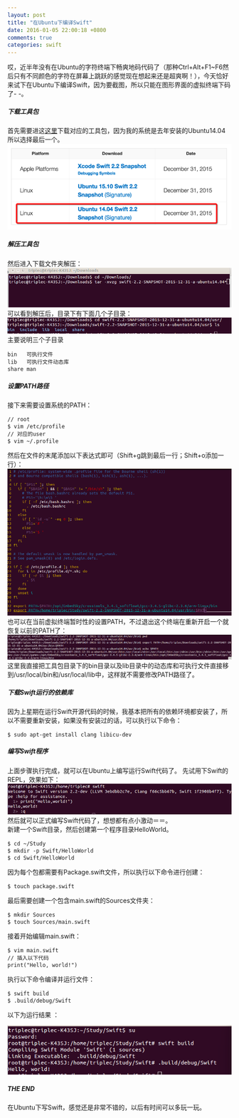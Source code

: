 ```yaml
---
layout: post
title: "在Ubuntu下编译Swift"
date: 2016-01-05 22:00:18 +0800
comments: true
categories: swift
---
```

哎，近半年没有在Ubuntu的字符终端下畅爽地码代码了（那种Ctrl+Alt+F1~F6然后只有不同颜色的字符在屏幕上跳跃的感觉现在想起来还是超爽啊！），今天恰好来试下在Ubuntu下编译Swift，因为要截图，所以只能在图形界面的虚拟终端下码了- -。

##### 下载工具包
首先需要进这[这里](https://swift.org/download/)下载对应的工具包，因为我的系统是去年安装的Ubuntu14.04所以选择最后一个。<br>
![](/images/Snip20160105_8.png)<br>

##### 解压工具包
然后进入下载文件夹解压：<br>
![](/images/Snip20160105_9.png)<br>
可以看到解压后，目录下有下面几个子目录：<br>
![](/images/Snip20160105_10.png)<br>
主要说明三个子目录
```
bin   可执行文件
lib   可执行文件动态库
share man
```
<!--More-->

##### 设置PATH路径
接下来需要设置系统的PATH：<br>

```
// root
$ vim /etc/profile
// 对应的user
$ vim ~/.profile
```
然后在文件的末尾添加以下表达式即可（Shift+g跳到最后一行；Shift+o添加一行）：<br>
![](/images/Snip20160105_12.png)<br>
也可以在当前虚拟终端暂时性的设置PATH，不过退出这个终端在重新开启一个就恢复以前的PATH了：<br>
![](/images/Snip20160105_11.png)<br>
这里我直接把工具包目录下的bin目录以及lib目录中的动态库和可执行文件直接移到/usr/local/bin和/usr/local/lib中，这样就不需要修改PATH路径了。

##### 下载Swift运行的依赖库
因为上星期在运行Swift开源代码的时候，我基本把所有的依赖环境都安装了，所以不需要重新安装，如果没有安装过的话，可以执行以下命令：

```
$ sudo apt-get install clang libicu-dev
```

##### 编写Swift程序
上面步骤执行完成，就可以在Ubuntu上编写运行Swift代码了。
先试用下Swift的REPL，效果如下：<br>
![](/images/Snip20160105_15.png)<br>
然后就可以正式编写Swift代码了，想想都有点小激动＝＝。<br>
新建一个Swift目录，然后创建第一个程序目录HelloWorld。<br>

```
$ cd ~/Study
$ mkdir -p Swift/HelloWorld
$ cd Swift/HelloWorld
```
因为每个包都需要有Package.swift文件，所以执行以下命令进行创建：

```
$ touch package.swift
```
最后需要创建一个包含main.swift的Sources文件夹：

```
$ mkdir Sources
$ touch Sources/main.swift
```
接着开始编辑main.swift：

```
$ vim main.swift
// 插入以下代码
print("Hello, world!")
```
执行以下命令编译并运行文件：

```
$ swift build
$ .build/debug/Swift
```
以下为运行结果 ：

![](/images/Snip20160105_14.png)<br>  

##### THE END
在Ubuntu下写Swift，感觉还是非常不错的，以后有时间可以多玩一玩。